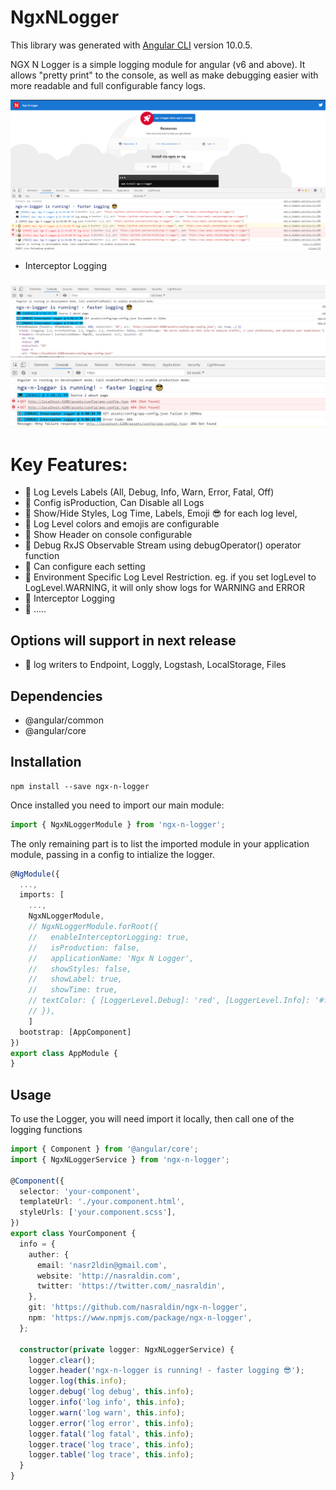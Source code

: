 # NgxNLogger

This library was generated with [Angular CLI](https://github.com/angular/angular-cli) version 10.0.5.

NGX N Logger is a simple logging module for angular (v6 and above). It allows "pretty print" to the console, as well as make debugging easier with more readable and full configurable fancy logs.

<img src="https://raw.githubusercontent.com/nasraldin/ngx-n-logger/master/img/ngx-n-logger.png">

- Interceptor Logging
<img src="https://raw.githubusercontent.com/nasraldin/ngx-n-logger/master/img/interceptor1.jpg">

<img src="https://raw.githubusercontent.com/nasraldin/ngx-n-logger/master/img/interceptor2.jpg">

# Key Features:

- 📌 Log Levels Labels (All, Debug, Info, Warn, Error, Fatal, Off)
- 📌 Config isProduction, Can Disable all Logs
- 📌 Show/Hide Styles, Log Time, Labels, Emoji 😎 for each log level,
- 📌 Log Level colors and emojis are configurable
- 📌 Show Header on console configurable
- 📌 Debug RxJS Observable Stream using debugOperator() operator function
- 📌 Can configure each setting
- 📌 Environment Specific Log Level Restriction. eg. if you set logLevel to LogLevel.WARNING, it will only show logs for WARNING and ERROR
- 📌 Interceptor Logging
- 📌 .....

## Options will support in next release

- 📌 log writers to Endpoint, Loggly, Logstash, LocalStorage, Files

## Dependencies

- @angular/common
- @angular/core

## Installation

```shell
npm install --save ngx-n-logger
```

Once installed you need to import our main module:

```typescript
import { NgxNLoggerModule } from 'ngx-n-logger';
```

The only remaining part is to list the imported module in your application module, passing in a config to intialize the logger.

```typescript
@NgModule({
  ...,
  imports: [
    ...,
    NgxNLoggerModule,
    // NgxNLoggerModule.forRoot({
    //   enableInterceptorLogging: true,  
    //   isProduction: false,
    //   applicationName: 'Ngx N Logger',
    //   showStyles: false,
    //   showLabel: true,
    //   showTime: true,
    // textColor: { [LoggerLevel.Debug]: 'red', [LoggerLevel.Info]: '#fff' },
    // }),
    ]
  bootstrap: [AppComponent]
})
export class AppModule {
}
```

## Usage

To use the Logger, you will need import it locally, then call one of the logging functions

```typescript
import { Component } from '@angular/core';
import { NgxNLoggerService } from 'ngx-n-logger';

@Component({
  selector: 'your-component',
  templateUrl: './your.component.html',
  styleUrls: ['your.component.scss'],
})
export class YourComponent {
  info = {
    auther: {
      email: 'nasr2ldin@gmail.com',
      website: 'http://nasraldin.com',
      twitter: 'https://twitter.com/_nasraldin',
    },
    git: 'https://github.com/nasraldin/ngx-n-logger',
    npm: 'https://www.npmjs.com/package/ngx-n-logger',
  };

  constructor(private logger: NgxNLoggerService) {
    logger.clear();
    logger.header('ngx-n-logger is running! - faster logging 😎');
    logger.log(this.info);
    logger.debug('log debug', this.info);
    logger.info('log info', this.info);
    logger.warn('log warn', this.info);
    logger.error('log error', this.info);
    logger.fatal('log fatal', this.info);
    logger.trace('log trace', this.info);
    logger.table('log trace', this.info);
  }
}
```
